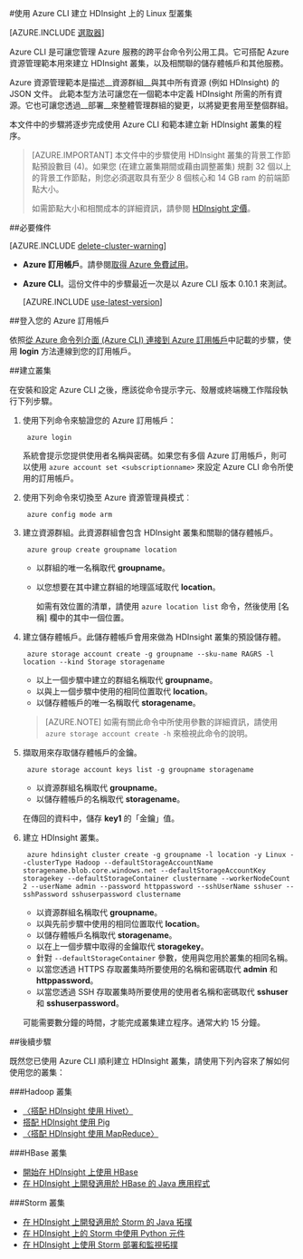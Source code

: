 <properties
   	pageTitle="在 HDInsight 中使用跨平台 Azure CLI 在 Linux 上建立 Hadoop、HBase 或 Storm 叢集 | Microsoft Azure"
   	description="了解如何使用跨平台 Azure CLI、Azure 資源管理員範本以及 Azure REST API 來建立以 Linux 為基礎的 HDInsight 叢集。您可以指定叢集類型 (Hadoop、HBase、或 Storm) 或使用指令碼來安裝自訂元件。"
   	services="hdinsight"
   	documentationCenter=""
   	authors="Blackmist"
   	manager="jhubbard"
   	editor="cgronlun"
	tags="azure-portal"/>

<tags
   	ms.service="hdinsight"
   	ms.devlang="na"
   	ms.topic="article"
   	ms.tgt_pltfrm="na"
   	ms.workload="big-data"
   	ms.date="09/20/2016"
   	ms.author="larryfr"/>

#使用 Azure CLI 建立 HDInsight 上的 Linux 型叢集

[AZURE.INCLUDE [選取器](../../includes/hdinsight-selector-create-clusters.md)]

Azure CLI 是可讓您管理 Azure 服務的跨平台命令列公用工具。它可搭配 Azure 資源管理範本用來建立 HDInsight 叢集，以及相關聯的儲存體帳戶和其他服務。

Azure 資源管理範本是描述__資源群組__與其中所有資源 (例如 HDInsight) 的 JSON 文件。 此範本型方法可讓您在一個範本中定義 HDInsight 所需的所有資源。它也可讓您透過__部署__來整體管理群組的變更，以將變更套用至整個群組。

本文件中的步驟將逐步完成使用 Azure CLI 和範本建立新 HDInsight 叢集的程序。

> [AZURE.IMPORTANT] 本文件中的步驟使用 HDInsight 叢集的背景工作節點預設數目 (4)。如果您 (在建立叢集期間或藉由調整叢集) 規劃 32 個以上的背景工作節點，則您必須選取具有至少 8 個核心和 14 GB ram 的前端節點大小。
>
> 如需節點大小和相關成本的詳細資訊，請參閱 [HDInsight 定價](https://azure.microsoft.com/pricing/details/hdinsight/)。

##必要條件

[AZURE.INCLUDE [delete-cluster-warning](../../includes/hdinsight-delete-cluster-warning.md)]

- **Azure 訂用帳戶**。請參閱[取得 Azure 免費試用](https://azure.microsoft.com/documentation/videos/get-azure-free-trial-for-testing-hadoop-in-hdinsight/)。
- __Azure CLI__。這份文件中的步驟最近一次是以 Azure CLI 版本 0.10.1 來測試。

    [AZURE.INCLUDE [use-latest-version](../../includes/hdinsight-use-latest-cli.md)]

##登入您的 Azure 訂用帳戶

依照[從 Azure 命令列介面 (Azure CLI) 連接到 Azure 訂用帳戶](../xplat-cli-connect.md)中記載的步驟，使用 __login__ 方法連線到您的訂用帳戶。

##建立叢集

在安裝和設定 Azure CLI 之後，應該從命令提示字元、殼層或終端機工作階段執行下列步驟。

1. 使用下列命令來驗證您的 Azure 訂用帳戶：

        azure login

    系統會提示您提供使用者名稱與密碼。如果您有多個 Azure 訂用帳戶，則可以使用 `azure account set <subscriptionname>` 來設定 Azure CLI 命令所使用的訂用帳戶。

3. 使用下列命令來切換至 Azure 資源管理員模式︰

        azure config mode arm

4. 建立資源群組。此資源群組會包含 HDInsight 叢集和關聯的儲存體帳戶。

        azure group create groupname location
        
    * 以群組的唯一名稱取代 __groupname__。
    * 以您想要在其中建立群組的地理區域取代 __location__。
    
        如需有效位置的清單，請使用 `azure location list` 命令，然後使用 [名稱] 欄中的其中一個位置。

5. 建立儲存體帳戶。此儲存體帳戶會用來做為 HDInsight 叢集的預設儲存體。

        azure storage account create -g groupname --sku-name RAGRS -l location --kind Storage storagename
        
     * 以上一個步驟中建立的群組名稱取代 __groupname__。
     * 以與上一個步驟中使用的相同位置取代 __location__。
     * 以儲存體帳戶的唯一名稱取代 __storagename__。
     
     > [AZURE.NOTE] 如需有關此命令中所使用參數的詳細資訊，請使用 `azure storage account create -h` 來檢視此命令的說明。

5. 擷取用來存取儲存體帳戶的金鑰。

        azure storage account keys list -g groupname storagename
        
    * 以資源群組名稱取代 __groupname__。
    * 以儲存體帳戶的名稱取代 __storagename__。
    
    在傳回的資料中，儲存 __key1__ 的「金鑰」值。

6. 建立 HDInsight 叢集。

        azure hdinsight cluster create -g groupname -l location -y Linux --clusterType Hadoop --defaultStorageAccountName storagename.blob.core.windows.net --defaultStorageAccountKey storagekey --defaultStorageContainer clustername --workerNodeCount 2 --userName admin --password httppassword --sshUserName sshuser --sshPassword sshuserpassword clustername

    * 以資源群組名稱取代 __groupname__。
    * 以與先前步驟中使用的相同位置取代 __location__。
    * 以儲存體帳戶名稱取代 __storagename__。
    * 以在上一個步驟中取得的金鑰取代 __storagekey__。
    * 針對 `--defaultStorageContainer` 參數，使用與您用於叢集的相同名稱。
    * 以當您透過 HTTPS 存取叢集時所要使用的名稱和密碼取代 __admin__ 和 __httppassword__。
    * 以當您透過 SSH 存取叢集時所要使用的使用者名稱和密碼取代 __sshuser__ 和 __sshuserpassword__。

    可能需要數分鐘的時間，才能完成叢集建立程序。通常大約 15 分鐘。

##後續步驟

既然您已使用 Azure CLI 順利建立 HDInsight 叢集，請使用下列內容來了解如何使用您的叢集：

###Hadoop 叢集

* [〈搭配 HDInsight 使用 Hivet〉](hdinsight-use-hive.md)
* [搭配 HDInsight 使用 Pig](hdinsight-use-pig.md)
* [〈搭配 HDInsight 使用 MapReduce〉](hdinsight-use-mapreduce.md)

###HBase 叢集

* [開始在 HDInsight 上使用 HBase](hdinsight-hbase-tutorial-get-started-linux.md)
* [在 HDInsight 上開發適用於 HBase 的 Java 應用程式](hdinsight-hbase-build-java-maven-linux.md)

###Storm 叢集

* [在 HDInsight 上開發適用於 Storm 的 Java 拓撲](hdinsight-storm-develop-java-topology.md)
* [在 HDInsight 上的 Storm 中使用 Python 元件](hdinsight-storm-develop-python-topology.md)
* [在 HDInsight 上使用 Storm 部署和監視拓撲](hdinsight-storm-deploy-monitor-topology-linux.md)

<!---HONumber=AcomDC_0921_2016-->